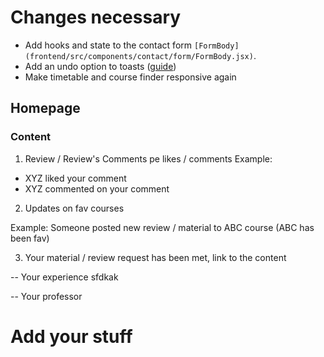 # Changes necessary

* Add hooks and state to the contact form `[FormBody](frontend/src/components/contact/form/FormBody.jsx)`.
* Add an undo option to toasts ([guide](https://fkhadra.github.io/react-toastify/add-an-undo-action-to-a-toast))
* Make timetable and course finder responsive again

## Homepage

### Content

1. Review / Review's Comments pe likes / comments
Example:

* XYZ liked your comment
* XYZ commented on your comment

2. Updates on fav courses



Example: Someone posted new review / material to ABC course (ABC has been fav)

3. Your material / review request has been met, link to the content

-- Your experience
sfdkak

-- Your professor

# Add your stuff
